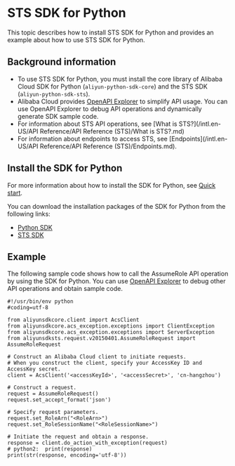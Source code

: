 # STS SDK for Python

This topic describes how to install STS SDK for Python and provides an example about how to use STS SDK for Python.

## Background information

-   To use STS SDK for Python, you must install the core library of Alibaba Cloud SDK for Python \(`aliyun-python-sdk-core`\) and the STS SDK \(`aliyun-python-sdk-sts`\).
-   Alibaba Cloud provides [OpenAPI Explorer](https://next.api.aliyun.com/api/Sts) to simplify API usage. You can use OpenAPI Explorer to debug API operations and dynamically generate SDK sample code.
-   For information about STS API operations, see [What is STS?](/intl.en-US/API Reference/API Reference (STS)/What is STS?.md)
-   For information about endpoints to access STS, see [Endpoints](/intl.en-US/API Reference/API Reference (STS)/Endpoints.md).

## Install the SDK for Python

For more information about how to install the SDK for Python, see [Quick start]().

You can download the installation packages of the SDK for Python from the following links:

-   [Python SDK](https://pypi.org/project/aliyun-python-sdk-core)
-   [STS SDK](https://pypi.org/project/aliyun-python-sdk-sts)

## Example

The following sample code shows how to call the AssumeRole API operation by using the SDK for Python. You can use [OpenAPI Explorer](https://next.api.aliyun.com/api/Sts) to debug other API operations and obtain sample code.

```
#!/usr/bin/env python
#coding=utf-8

from aliyunsdkcore.client import AcsClient
from aliyunsdkcore.acs_exception.exceptions import ClientException
from aliyunsdkcore.acs_exception.exceptions import ServerException
from aliyunsdksts.request.v20150401.AssumeRoleRequest import AssumeRoleRequest

# Construct an Alibaba Cloud client to initiate requests.
# When you construct the client, specify your AccessKey ID and AccessKey secret.
client = AcsClient('<accessKeyId>', '<accessSecret>', 'cn-hangzhou')

# Construct a request.
request = AssumeRoleRequest()
request.set_accept_format('json')

# Specify request parameters.
request.set_RoleArn("<RoleArn>")
request.set_RoleSessionName("<RoleSessionName>")

# Initiate the request and obtain a response.
response = client.do_action_with_exception(request)
# python2:  print(response)
print(str(response, encoding='utf-8'))           
```


